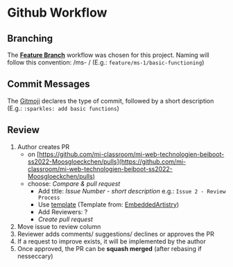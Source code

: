 # Github Workflow

## Branching
The __[Feature Branch](https://www.atlassian.com/git/tutorials/comparing-workflows/feature-branch-workflow)__ workflow was chosen for this project.
Naming will follow this convention: <type of branch> /ms- <milestone number> / <short description> (E.g.: `feature/ms-1/basic-functioning`)

## Commit Messages
The [Gitmoji](https://gitmoji.dev/) declares the type of commit, followed by a short description (E.g.: `:sparkles: add basic functions`)

## Review

1. Author creates PR
    * on [https://github.com/mi-classroom/mi-web-technologien-beiboot-ss2022-Moosgloeckchen/pulls](https://github.com/mi-classroom/mi-web-technologien-beiboot-ss2022-Moosgloeckchen/pulls)
    * choose: _Compare & pull request_ 
        * Add title: _Issue Number - short description_ e.g.: `Issue 2 - Review Process`
        * Use [template](https://github.com/mi-classroom/mi-web-technologien-beiboot-ss2022-Moosgloeckchen/blob/feature/ms-2/review-process/.github/pull_request_template.md) (Template from: [EmbeddedArtistry](https://embeddedartistry.com/blog/2017/08/04/a-github-pull-request-template-for-your-projects/))
        * Add Reviewers: ?
        * _Create pull request_
2. Move issue to review column
3. Reviewer adds comments/ suggestions/ declines or approves the PR
4. If a request to improve exists, it will be implemented by the author
5. Once approved, the PR can be __squash merged__ (after rebasing if nesseccary)

